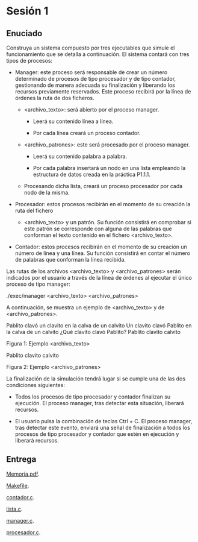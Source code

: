 # Sesión 1

## Enuciado

Construya un sistema compuesto por tres ejecutables que simule el funcionamiento que se detalla a continuación. El sistema contará con tres tipos de procesos:

- Manager: este proceso será responsable de crear un número determinado de procesos de tipo procesador y de tipo contador, gestionando de manera adecuada su finalización y liberando los recursos previamente reservados. Este proceso recibirá por la línea de órdenes la ruta de dos ficheros.

  - <archivo_texto>: será abierto por el proceso manager.
    
    - Leerá su contenido línea a línea.
    
    - Por cada línea creará un proceso contador.

  - <archivo_patrones>: este será procesado por el proceso manager.
    
    - Leerá su contenido palabra a palabra.

    - Por cada palabra insertará un nodo en una lista empleando la estructura de datos creada en la práctica P1.1.1.

  - Procesando dicha lista, creará un proceso procesador por cada nodo de la misma.

- Procesador: estos procesos recibirán en el momento de su creación la ruta del fichero

  - <archivo_texto> y un patrón. Su función consistirá en comprobar si este patrón se corresponde con alguna de las palabras que conforman el texto contenido en el fichero <archivo_texto>.

- Contador: estos procesos recibirán en el momento de su creación un número de línea y una
línea. Su función consistirá en contar el número de palabras que conforman la línea recibida.

Las rutas de los archivos <archivo_texto> y <archivo_patrones> serán indicados por el usuario a través de la línea de órdenes al ejecutar el único proceso de tipo manager:

./exec/manager <archivo_texto> <archivo_patrones>

A continuación, se muestra un ejemplo de <archivo_texto> y de <archivo_patrones>.

Pablito clavó un clavito en la calva de un calvito
Un clavito clavó Pablito en la calva de un calvito
¿Qué clavito clavó Pablito?
Pablito clavito calvito

Figura 1: Ejemplo <archivo_texto>

Pablito clavito calvito

Figura 2: Ejemplo <archivo_patrones>

La finalización de la simulación tendrá lugar si se cumple una de las dos condiciones siguientes:

- Todos los procesos de tipo procesador y contador finalizan su ejecución. El proceso manager, tras detectar esta situación, liberará recursos.

- El usuario pulsa la combinación de teclas Ctrl + C. El proceso manager, tras detectar este evento, enviará una señal de finalización a todos los procesos de tipo procesador y contador que estén en ejecución y liberará recursos.

## Entrega

[Memoria.pdf](doc/Memoria.pdf).

[Makefile](Makefile).

[contador.c](src/contador.c).

[lista.c](src/lista.c).

[manager.c](src/manager.c).

[procesador.c](src/procesador.c).

